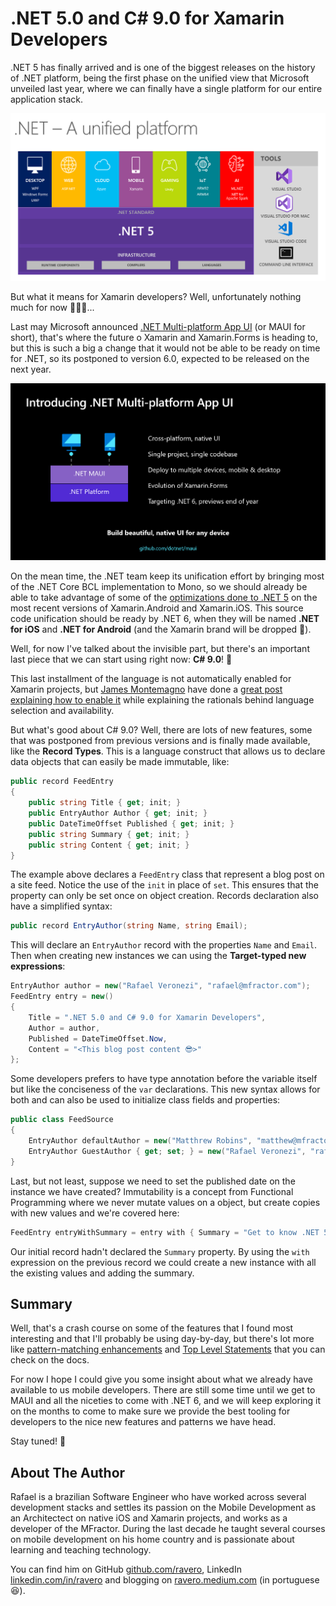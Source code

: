 # .NET 5.0 and C# 9.0 for Xamarin Developers

.NET 5 has finally arrived and is one of the biggest releases on the history of .NET platform, being the first phase on the unified view that Microsoft unveiled last year, where we can finally have a single platform for our entire application stack.

![](img/dotnet5_platform.png)

But what it means for Xamarin developers? Well, unfortunately nothing much for now 🤷🏼‍♂️...

Last may Microsoft announced [.NET Multi-platform App UI](https://devblogs.microsoft.com/dotnet/introducing-net-multi-platform-app-ui/) (or MAUI for short), that's where the future o Xamarin and Xamarin.Forms is heading to, but this is such a big a change that it would not be able to be ready on time for .NET, so its postponed to version 6.0, expected to be released on the next year.

![](img/maui-01-overview.png)

On the mean time, the .NET team keep its unification effort by bringing most of the .NET Core BCL implementation to Mono, so we should already be able to take advantage of some of the [optimizations done to .NET 5](https://devblogs.microsoft.com/dotnet/performance-improvements-in-net-5/) on the most recent versions of Xamarin.Android and Xamarin.iOS. This source code unification should be ready by .NET 6, when they will be named **.NET for iOS** and **.NET for Android** (and the Xamarin brand will be dropped 😬).

Well, for now I've talked about the invisible part, but there's an important last piece that we can start using right now: **C# 9.0**! 🎉

This last installment of the language is not automatically enabled for Xamarin projects, but [James Montemagno](https://montemagno.com/author/james-montemagno/) have done a [great post explaining how to enable it](https://montemagno.com/enabling-c-9-in-xamarin-net-standard-projects/?utm_campaign=Weekly%2BXamarin&utm_medium=email&utm_source=Weekly_Xamarin_286) while explaining the rationals behind language selection and availability.

But what's good about C# 9.0? Well, there are lots of new features, some that was postponed from previous versions and is finally made available, like the **Record Types**. This is a language construct that allows us to declare data objects that can easily be made immutable, like:

```csharp
public record FeedEntry
{
    public string Title { get; init; }
    public EntryAuthor Author { get; init; }
    public DateTimeOffset Published { get; init; }
    public string Summary { get; init; }
    public string Content { get; init; }
}
```

The example above declares a `FeedEntry` class that represent a blog post on a site feed. Notice the use of the `init` in place of `set`. This ensures that the property can only be set once on object creation. Records declaration also have a simplified syntax:

```csharp
public record EntryAuthor(string Name, string Email);
```

This will declare an `EntryAuthor` record with the properties `Name` and `Email`. Then when creating new instances we can using the **Target-typed new expressions**:

```csharp
EntryAuthor author = new("Rafael Veronezi", "rafael@mfractor.com");
FeedEntry entry = new()
{
    Title = ".NET 5.0 and C# 9.0 for Xamarin Developers",
    Author = author,
    Published = DateTimeOffset.Now,
    Content = "<This blog post content 😎>"
};
```

Some developers prefers to have type annotation before the variable itself but like the conciseness of the `var` declarations. This new syntax allows for both and can also be used to initialize class fields and properties:

```csharp
public class FeedSource
{
    EntryAuthor defaultAuthor = new("Matthrew Robins", "matthew@mfractor.com");
    EntryAuthor GuestAuthor { get; set; } = new("Rafael Veronezi", "rafael@mfractor.com");
}
```

Last, but not least, suppose we need to set the published date on the instance we have created? Immutability is a concept from Functional Programming where we never mutate values on a object, but create copies with new values and we're covered here:

```csharp
FeedEntry entryWithSummary = entry with { Summary = "Get to know .NET 5.0 and C# 9.0 from Xamarin Developers PoV" };
```

Our initial record hadn't declared the `Summary` property. By using the `with` expression on the previous record we could create a new instance with all the existing values and adding the summary.

## Summary

Well, that's a crash course on some of the features that I found most interesting and that I'll probably be using day-by-day, but there's lot more like [pattern-matching enhancements](https://docs.microsoft.com/en-us/dotnet/csharp/whats-new/csharp-9#pattern-matching-enhancements) and [Top Level Statements](https://docs.microsoft.com/en-us/dotnet/csharp/whats-new/csharp-9#top-level-statements) that you can check on the docs.

For now I hope I could give you some insight about what we already have available to us mobile developers. There are still some time until we get to MAUI and all the niceties to come with .NET 6, and we will keep exploring it on the months to come to make sure we provide the best tooling for developers to the nice new features and patterns we have head.

Stay tuned! 🙂

## About The Author

Rafael is a brazilian Software Engineer who have worked across several development stacks and settles its passion on the Mobile Development as an Architectect on native iOS and Xamarin projects, and works as a developer of the MFractor. During the last decade he taught several courses on mobile development on his home country and is passionate about learning and teaching technology.

You can find him on GitHub [github.com/ravero](https://github.com/ravero), LinkedIn [linkedin.com/in/ravero](https://www.linkedin.com/in/ravero/) and blogging on [ravero.medium.com](https://ravero.medium.com) (in portuguese 😆).

